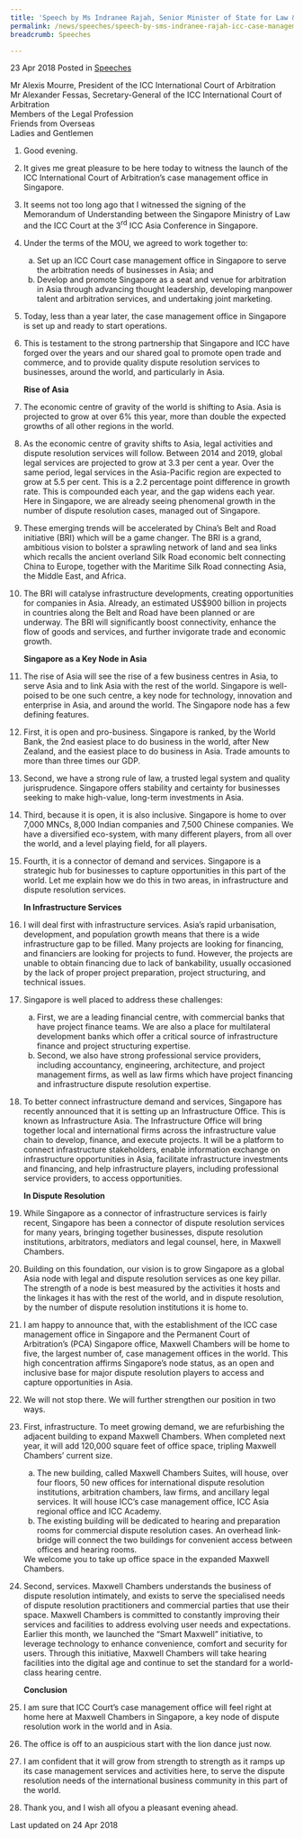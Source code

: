 ```yaml
---
title: 'Speech by Ms Indranee Rajah, Senior Minister of State for Law & Finance, at the Launch Ceremony of the ICC’s Case Management Office in Singapore'
permalink: /news/speeches/speech-by-sms-indranee-rajah-icc-case-management-office-launch-ceremony/
breadcrumb: Speeches

---
```




23 Apr 2018 Posted in [Speeches](/news/speeches)

Mr Alexis Mourre, President of the ICC International Court of Arbitration  
Mr Alexander Fessas, Secretary-General of the ICC International Court of Arbitration  
Members of the Legal Profession  
Friends from Overseas  
Ladies and Gentlemen  


 1. Good evening.

 

 2. It gives me great pleasure to be here today to witness the launch of the ICC International Court of Arbitration’s case management office in Singapore.

 

 3. It seems not too long ago that I witnessed the signing of the Memorandum of Understanding between the Singapore Ministry of Law and the ICC Court at the 3<sup>rd</sup> ICC Asia Conference in Singapore.


 4. Under the terms of the MOU, we agreed to work together to:
    <ol style="list-style-type: lower-alpha">
    <li>Set up an ICC Court case management office in Singapore to serve the arbitration needs of businesses in Asia; and</li>
    <li>  Develop and promote Singapore as a seat and venue for arbitration in Asia through advancing thought                               leadership, developing manpower talent and arbitration services, and undertaking joint marketing.</li>
    </ol>


5. Today, less than a year later, the case management office in Singapore is set up and ready to start operations.

 

6. This is testament to the strong partnership that Singapore and ICC have forged over the years and our shared goal to promote open trade and commerce, and to provide quality dispute resolution services to businesses, around the world, and particularly in Asia.
   
   **Rise of Asia**


 7. The economic centre of gravity of the world is shifting to Asia. Asia is projected to grow at over 6% this year, more than double the expected growths of all other regions in the world.

 8. As the economic centre of gravity shifts to Asia, legal activities and dispute resolution services will follow. Between 2014 and 2019, global legal services are projected to grow at 3.3 per cent a year. Over the same period, legal services in the Asia-Pacific region are expected to grow at 5.5 per cent. This is a 2.2 percentage point difference in growth rate. This is compounded each year, and the gap widens each year. Here in Singapore, we are already seeing phenomenal growth in the number of dispute resolution cases, managed out of Singapore.

 

 9. These emerging trends will be accelerated by China’s Belt and Road initiative (BRI) which will be a game changer. The BRI is a grand, ambitious vision to bolster a sprawling network of land and sea links which recalls the ancient overland Silk Road economic belt connecting China to Europe, together with the Maritime Silk Road connecting Asia, the Middle East, and Africa.


10. The BRI will catalyse infrastructure developments, creating opportunities for companies in Asia. Already, an estimated US$900 billion in projects in countries along the Belt and Road have been planned or are underway. The BRI will significantly boost connectivity, enhance the flow of goods and services, and further invigorate trade and economic growth.
    
    **Singapore as a Key Node in Asia**


11. The rise of Asia will see the rise of a few business centres in Asia, to serve Asia and to link Asia with the rest of the world. Singapore is well-poised to be one such centre, a key node for technology, innovation and enterprise in Asia, and around the world. The Singapore node has a few defining features. 

 

12. First, it is open and pro-business. Singapore is ranked, by the World Bank, the 2nd easiest place to do business in the world, after New Zealand, and the easiest place to do business in Asia. Trade amounts to more than three times our GDP.

 

13. Second, we have a strong rule of law, a trusted legal system and quality jurisprudence. Singapore offers stability and certainty for businesses seeking to make high-value, long-term investments in Asia.

 

14. Third, because it is open, it is also inclusive. Singapore is home to over 7,000 MNCs, 8,000 Indian companies and 7,500 Chinese companies. We have a diversified eco-system, with many different players, from all over the world, and a level playing field, for all players.   

 

15. Fourth, it is a connector of demand and services. Singapore is a strategic hub for businesses to capture opportunities in this part of the world. Let me explain how we do this in two areas, in infrastructure and dispute resolution services. 

    **In Infrastructure Services**


16. I will deal first with infrastructure services. Asia’s rapid urbanisation, development, and population growth means that there is a wide infrastructure gap to be filled. Many projects are looking for financing, and financiers are looking for projects to fund. However, the projects are unable to obtain financing due to lack of bankability, usually occasioned by the lack of proper project preparation, project structuring, and technical issues.


17. Singapore is well placed to address these challenges:  
    <ol style="list-style-type: lower-alpha">
    <li> First, we are a leading financial centre, with commercial banks that have project finance teams. We are also a place for           multilateral development banks which offer a critical source of infrastructure finance and project structuring expertise.</li>
    <li> Second, we also have strong professional service providers, including accountancy, engineering,                                     architecture, and project management firms, as well as law firms which have project financing and                                       infrastructure dispute resolution expertise.</li>
    </ol>



18. To better connect infrastructure demand and services, Singapore has recently announced that it is setting up an Infrastructure Office. This is known as Infrastructure Asia. The Infrastructure Office will bring together local and international firms across the infrastructure value chain to develop, finance, and execute projects. It will be a platform to connect infrastructure stakeholders, enable information exchange on infrastructure opportunities in Asia, facilitate infrastructure investments and financing, and help infrastructure players, including professional service providers, to access opportunities.
    
    **In Dispute Resolution**


19. While Singapore as a connector of infrastructure services is fairly recent, Singapore has been a connector of dispute resolution services for many years, bringing together businesses, dispute resolution institutions, arbitrators, mediators and legal counsel, here, in Maxwell Chambers.

 

20. Building on this foundation, our vision is to grow Singapore as a global Asia node with legal and dispute resolution services as one key pillar. The strength of a node is best measured by the activities it hosts and the linkages it has with the rest of the world, and in dispute resolution, by the number of dispute resolution institutions it is home to.


21. I am happy to announce that, with the establishment of the ICC case management office in Singapore and the Permanent Court of Arbitration’s (PCA) Singapore office, Maxwell Chambers will be home to five, the largest number of, case management offices in the world. This high concentration affirms Singapore’s node status, as an open and inclusive base for major dispute resolution players to access and capture opportunities in Asia.

 

22. We will not stop there. We will further strengthen our position in two ways.



23. First, infrastructure. To meet growing demand, we are refurbishing the adjacent building to expand Maxwell Chambers. When completed next year, it will add 120,000 square feet of office space, tripling Maxwell Chambers’ current size.
    <ol style="list-style-type: lower-alpha">
    <li>  The new building, called Maxwell Chambers Suites, will house, over four floors, 50 new offices for                                 international dispute resolution institutions, arbitration chambers, law firms, and ancillary legal services.                           It will house ICC’s case management office, ICC Asia regional office and ICC Academy. </li>
    <li> The existing building will be dedicated to hearing and preparation rooms for commercial dispute                                     resolution cases. An overhead link-bridge will connect the two buildings for convenient access between offices and hearing             rooms.</li>
    </ol>
    We welcome you to take up office space in the expanded Maxwell Chambers.
 
24. Second, services. Maxwell Chambers understands the business of dispute resolution intimately, and exists to serve the specialised needs of dispute resolution practitioners and commercial parties that use their space. Maxwell Chambers is committed to constantly improving their services and facilities to address evolving user needs and expectations. Earlier this month, we launched the “Smart Maxwell” initiative, to leverage technology to enhance convenience, comfort and security for users. Through this initiative, Maxwell Chambers will take hearing facilities into the digital age and continue to set the standard for a world-class hearing centre.

    **Conclusion**


25. I am sure that ICC Court’s case management office will feel right at home here at Maxwell Chambers in Singapore, a key node of dispute resolution work in the world and in Asia.

 

26. The office is off to an auspicious start with the lion dance just now.

 

27. I am confident that it will grow from strength to strength as it ramps up its case management services and activities here, to serve the dispute resolution needs of the international business community in this part of the world.

 

28. Thank you, and I wish all ofyou a pleasant evening ahead. 

<p class="right-side-updated">Last updated on 24 Apr 2018</p>


